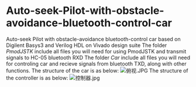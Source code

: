 # Auto-seek-Pilot-with-obstacle-avoidance-bluetooth-control-car
Auto-seek Pilot with obstacle-avoidance bluetooth-control car based on Digilent Basys3 and Verilog HDL on Vivado design suite
The folder _PmodJSTK_ include all files you will need for using PmodJSTK and transmit signals to HC-05 bluetooth RXD
The folder _Car_ include all files you will need for controling car and recieve signals from bluetooth TXD, along with other functions.
The structure of the car is as below:
![俯视.JPG](https://s2.loli.net/2022/06/08/px7lKNayt2wH3Lh.jpg)
The structure of the controller is as below:
![控制器.jpg](https://s2.loli.net/2022/06/08/q4TQI6Y3MhgHyCP.jpg)
